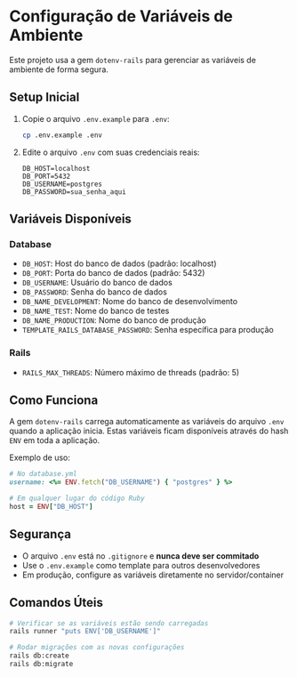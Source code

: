 # Configuração de Variáveis de Ambiente

Este projeto usa a gem `dotenv-rails` para gerenciar as variáveis de ambiente de forma segura.

## Setup Inicial

1. Copie o arquivo `.env.example` para `.env`:
   ```bash
   cp .env.example .env
   ```

2. Edite o arquivo `.env` com suas credenciais reais:
   ```env
   DB_HOST=localhost
   DB_PORT=5432
   DB_USERNAME=postgres
   DB_PASSWORD=sua_senha_aqui
   ```

## Variáveis Disponíveis

### Database
- `DB_HOST`: Host do banco de dados (padrão: localhost)
- `DB_PORT`: Porta do banco de dados (padrão: 5432)
- `DB_USERNAME`: Usuário do banco de dados
- `DB_PASSWORD`: Senha do banco de dados
- `DB_NAME_DEVELOPMENT`: Nome do banco de desenvolvimento
- `DB_NAME_TEST`: Nome do banco de testes
- `DB_NAME_PRODUCTION`: Nome do banco de produção
- `TEMPLATE_RAILS_DATABASE_PASSWORD`: Senha específica para produção

### Rails
- `RAILS_MAX_THREADS`: Número máximo de threads (padrão: 5)

## Como Funciona

A gem `dotenv-rails` carrega automaticamente as variáveis do arquivo `.env` quando a aplicação inicia. Estas variáveis ficam disponíveis através do hash `ENV` em toda a aplicação.

Exemplo de uso:
```ruby
# No database.yml
username: <%= ENV.fetch("DB_USERNAME") { "postgres" } %>

# Em qualquer lugar do código Ruby
host = ENV["DB_HOST"]
```

## Segurança

- O arquivo `.env` está no `.gitignore` e **nunca deve ser commitado**
- Use o `.env.example` como template para outros desenvolvedores
- Em produção, configure as variáveis diretamente no servidor/container

## Comandos Úteis

```bash
# Verificar se as variáveis estão sendo carregadas
rails runner "puts ENV['DB_USERNAME']"

# Rodar migrações com as novas configurações
rails db:create
rails db:migrate
```
